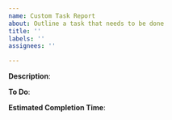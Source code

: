 ```yaml
---
name: Custom Task Report
about: Outline a task that needs to be done
title: ''
labels: ''
assignees: ''

---
```


__Description__:

__To Do__:

__Estimated Completion Time__:
